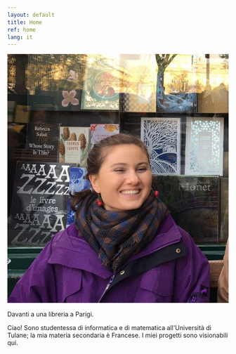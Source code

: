 ```yaml
---
layout: default
title: Home
ref: home
lang: it
---
```


<div class="profile">
<img src="files/profiles/library_laugh.jpg">
<p>Davanti a una libreria a Parigi.</p>
</div>


Ciao! Sono studentessa di informatica e di matematica all'Università di Tulane; la mia materia secondaria è Francese. I miei progetti sono visionabili qui.
